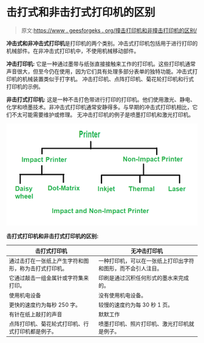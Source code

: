# 击打式和非击打式打印机的区别

> 原文:[https://www . geesforgeks . org/撞击打印机和非撞击打印机的区别/](https://www.geeksforgeeks.org/difference-between-impact-and-non-impact-printers/)

**冲击式和非冲击式打印机**是打印机的两个类别。冲击式打印机包括用于进行打印的机械部件。在非冲击式打印机中，不使用机械移动部件。

**冲击打印机:**
它是一种通过墨带与纸张直接接触来工作的打印机。这些打印机通常声音很大，但至今仍在使用，因为它们具有处理多部分表单的独特功能。冲击式打印机的机械装置类似于打字机。
冲击打印机、点阵打印机、菊花轮打印机和行式打印机的示例。

**非击打式打印机:**
这是一种不击打色带进行打印的打印机。他们使用激光、静电、化学和喷墨技术。非冲击式打印机通常安静得多。与早期的冲击式打印机相比，它们不太可能需要维护或修理。
无冲击打印机的例子是喷墨打印机和激光打印机。

![](img/e70645eb5a92806385cbf0c66f054ae4.png)

**击打式打印机和非击打式打印机的区别:**

<center>

| 击打式打印机 | 无冲击打印机 |
| --- | --- |
| 通过击打在一张纸上产生字符和图形，称为击打式打印机。 | 一种打印机，可以在一张纸上打印出字符和图形，而不会引人注目。 |
| 它通过敲击一组金属针或字符集来打印。 | 印刷是通过沉积任何形式的墨水来完成的。 |
| 使用机电设备 | 没有使用机电设备。 |
| 更快的速度约为每秒 250 字。 | 较慢的速度约为每 30 秒 1 页。 |
| 有针在纸上敲打的声音 | 默默工作 |
| 点阵打印机、菊花轮式打印机、行式打印机都是例子。 | 喷墨打印机、照片打印机、激光打印机就是例子。 |

</center>